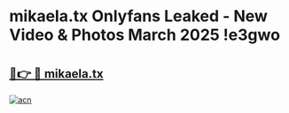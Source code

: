# mikaela.tx Onlyfans Leaked - New Video & Photos March 2025 !e3gwo

# <h2><a href="https://fxsj6c.iuczelnia.edu.pl?title=mikaela.tx&ref=e3gwo">🔗👉 🔴 mikaela.tx</a></h2>

[![acn](https://github.com/user-attachments/assets/0f9c940e-d8b0-45ae-aac7-cd30a18b3e1c)](https://fxsj6c.iuczelnia.edu.pl?title=mikaela.tx&ref=e3gwo)

